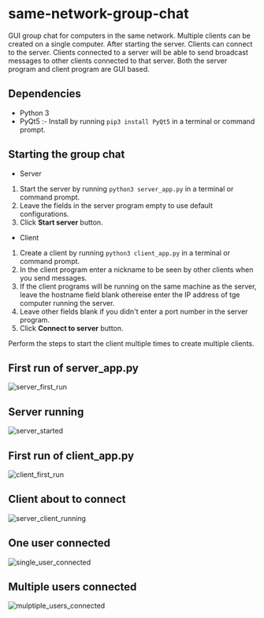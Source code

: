# same-network-group-chat
GUI group chat for computers in the same network. Multiple clients can be created on a single computer. After starting the server. Clients can connect to the server. Clients connected to a server will be able to send broadcast messages to other clients connected to that server. Both the server program and client program are GUI based.

## Dependencies
* Python 3
* PyQt5 :- Install by running ```pip3 install PyQt5``` in a terminal or command prompt.

## Starting the group chat
* Server
1. Start the server by running `python3 server_app.py` in a terminal or command prompt.
2. Leave the fields in the server program empty to use default configurations.
3. Click **Start server** button.
* Client
1. Create a client by running `python3 client_app.py` in a terminal or command prompt.
2. In the client program enter a nickname to be seen by other clients when you send messages.
3. If the client programs will be running on the same machine as the server, leave the hostname field blank othereise enter the IP address of tge computer running the server.
4. Leave other fields blank if you didn't enter a port number in the server program.
5. Click **Connect to server** button.

Perform the steps to start the client multiple times to create multiple clients.

## First run of server_app.py
![server_first_run](https://user-images.githubusercontent.com/24194821/40284377-0d6782fa-5c54-11e8-8c52-17fa2094a60d.png)

## Server running
![server_started](https://user-images.githubusercontent.com/24194821/40284418-a762e9a8-5c54-11e8-9fc1-e9fcd306e82e.png)

## First run of client_app.py
![client_first_run](https://user-images.githubusercontent.com/24194821/40284425-c1e3ad1c-5c54-11e8-9cce-9c304e11bded.png)

## Client about to connect
![server_client_running](https://user-images.githubusercontent.com/24194821/40284465-3ab47d52-5c55-11e8-9252-e61449d587c6.png)

## One user connected
![single_user_connected](https://user-images.githubusercontent.com/24194821/40284454-1c9b56b0-5c55-11e8-9841-826630e9488b.png)

## Multiple users connected
![mulptiple_users_connected](https://user-images.githubusercontent.com/24194821/40284468-3e16d968-5c55-11e8-86ef-8a9bd7571b23.png)
